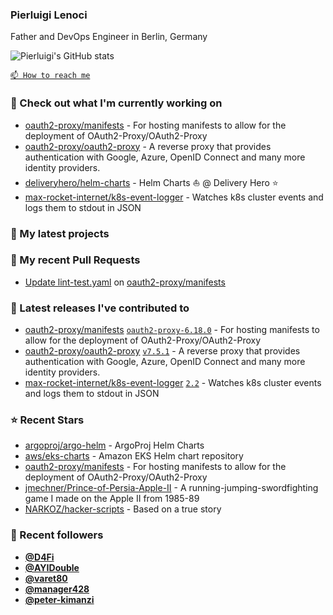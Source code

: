 ### Pierluigi Lenoci

Father and DevOps Engineer in Berlin, Germany

![Pierluigi's GitHub stats](https://github-readme-stats.vercel.app/api?username=pierluigilenoci&show=reviews,discussions_started,discussions_answered,prs_merged,prs_merged_percentage&show_icons=true&theme=trasparent&cache_seconds=86400)

[`📫 How to reach me`](https://about.me/pierluigi.lenoci)

### 👷 Check out what I'm currently working on

- [oauth2-proxy/manifests](https://github.com/oauth2-proxy/manifests) - For hosting manifests to allow for the deployment of OAuth2-Proxy/OAuth2-Proxy
- [oauth2-proxy/oauth2-proxy](https://github.com/oauth2-proxy/oauth2-proxy) - A reverse proxy that provides authentication with Google, Azure, OpenID Connect and many more identity providers.
- [deliveryhero/helm-charts](https://github.com/deliveryhero/helm-charts) - Helm Charts ⛵ @ Delivery Hero ⭐
- [max-rocket-internet/k8s-event-logger](https://github.com/max-rocket-internet/k8s-event-logger) - Watches k8s cluster events and logs them to stdout in JSON

### 🌱 My latest projects


### 🔨 My recent Pull Requests

- [Update lint-test.yaml](https://github.com/oauth2-proxy/manifests/pull/167) on [oauth2-proxy/manifests](https://github.com/oauth2-proxy/manifests)

### 🔭 Latest releases I've contributed to

- [oauth2-proxy/manifests](https://github.com/oauth2-proxy/manifests) [`oauth2-proxy-6.18.0`](https://github.com/oauth2-proxy/manifests/releases/tag/oauth2-proxy-6.18.0) - For hosting manifests to allow for the deployment of OAuth2-Proxy/OAuth2-Proxy
- [oauth2-proxy/oauth2-proxy](https://github.com/oauth2-proxy/oauth2-proxy) [`v7.5.1`](https://github.com/oauth2-proxy/oauth2-proxy/releases/tag/v7.5.1) - A reverse proxy that provides authentication with Google, Azure, OpenID Connect and many more identity providers.
- [max-rocket-internet/k8s-event-logger](https://github.com/max-rocket-internet/k8s-event-logger) [`2.2`](https://github.com/max-rocket-internet/k8s-event-logger/releases/tag/2.2) - Watches k8s cluster events and logs them to stdout in JSON

### ⭐ Recent Stars

- [argoproj/argo-helm](https://github.com/argoproj/argo-helm) - ArgoProj Helm Charts
- [aws/eks-charts](https://github.com/aws/eks-charts) - Amazon EKS Helm chart repository
- [oauth2-proxy/manifests](https://github.com/oauth2-proxy/manifests) - For hosting manifests to allow for the deployment of OAuth2-Proxy/OAuth2-Proxy
- [jmechner/Prince-of-Persia-Apple-II](https://github.com/jmechner/Prince-of-Persia-Apple-II) - A running-jumping-swordfighting game I made on the Apple II from 1985-89
- [NARKOZ/hacker-scripts](https://github.com/NARKOZ/hacker-scripts) - Based on a true story

### 💖 Recent followers

- [**@D4Fi**](https://github.com/D4Fi)
- [**@AYIDouble**](https://github.com/AYIDouble)
- [**@varet80**](https://github.com/varet80)
- [**@manager428**](https://github.com/manager428)
- [**@peter-kimanzi**](https://github.com/peter-kimanzi)

